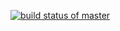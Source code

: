 [![build status of master](https://travis-ci.org/Ameya221/Github567.svg?branch=master)](https://travis-ci.org/Ameya221/Github567)
